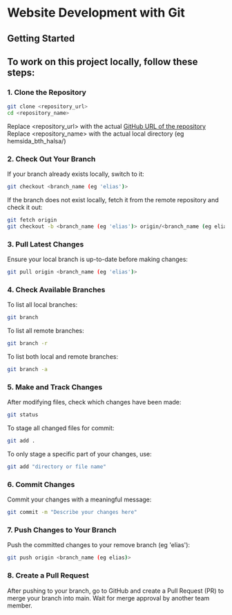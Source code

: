 # Website Development with Git

## Getting Started

## To work on this project locally, follow these steps:

### 1. Clone the Repository

```bash
git clone <repository_url>
cd <repository_name>
```

Replace <repository_url> with the actual [GitHub URL of the repository](https://github.com/Gingertorin/hemsida_bth_halsa.git)
Replace <repository_name> with the actual local directory (eg hemsida_bth_halsa/)

### 2. Check Out Your Branch

If your branch already exists locally, switch to it:

```bash
git checkout <branch_name (eg 'elias')>
```

If the branch does not exist locally, fetch it from the remote repository and check it out:

```bash
git fetch origin
git checkout -b <branch_name (eg 'elias')> origin/<branch_name (eg elias)>
```

### 3. Pull Latest Changes

Ensure your local branch is up-to-date before making changes:

```bash
git pull origin <branch_name (eg 'elias')>
```

### 4. Check Available Branches

To list all local branches:

```bash
git branch
```

To list all remote branches:

```bash
git branch -r
```

To list both local and remote branches:

```bash
git branch -a
```

### 5. Make and Track Changes

After modifying files, check which changes have been made:

```bash
git status
```

To stage all changed files for commit:

```bash
git add .
```

To only stage a specific part of your changes, use:

```bash
git add "directory or file name"
```

### 6. Commit Changes

Commit your changes with a meaningful message:

```bash
git commit -m "Describe your changes here"
```

### 7. Push Changes to Your Branch

Push the committed changes to your remove branch (eg 'elias'):

```bash
git push origin <branch_name (eg elias)>
```

### 8. Create a Pull Request

After pushing to your branch, go to GitHub and create a Pull Request (PR) to merge your branch into main. Wait for merge approval by another team member.

